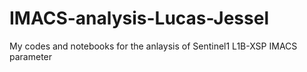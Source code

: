 # IMACS-analysis-Lucas-Jessel
My codes and notebooks for the anlaysis of Sentinel1 L1B-XSP IMACS parameter

